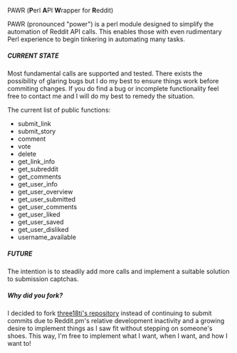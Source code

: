 PAWR (**P**erl **A**PI **W**rapper for **R**eddit)

PAWR (pronounced "power") is a perl module designed to simplify the automation of Reddit API calls. This enables those with even rudimentary Perl experience to begin tinkering in automating many tasks.

##### CURRENT STATE

Most fundamental calls are supported and tested. There exists the possibility of glaring bugs but I do my best to ensure things work before commiting changes. If you do find a bug or incomplete functionality feel free to contact me and I will do my best to remedy the situation. 


The current list of public functions:

+ submit_link
+ submit_story
+ comment
+ vote
+ delete
+ get_link_info
+ get_subreddit
+ get_comments
+ get_user_info
+ get_user_overview
+ get_user_submitted
+ get_user_comments
+ get_user_liked
+ get_user_saved
+ get_user_disliked
+ username_available


##### FUTURE

The intention is to steadily add more calls and implement a suitable solution to submission captchas.



##### Why did you fork?

I decided to fork [three18ti's repository](https://github.com/three18ti/Reddit.pm) instead of continuing to submit commits due to Reddit.pm's relative development inactivity and a growing desire to implement things as I saw fit without stepping on someone's shoes. This way, I'm free to implement what I want, when I want, and how I want to! 

